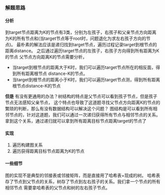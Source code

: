 ### 解题思路

#### 分析
到target节点距离为K的节点有3类，分别为左孩子，右孩子和父亲节点方向距离为K的所有节点和(当target节点等于root时，问题退化为求左右孩子方向的节点)。
最朴素的解法应该是递归找到target节点，遍历过程记录target到根节点的距离distance。
之后通过遍历target节点的左孩子，右孩子方向得到所有距离为K的节点
父节点方向距离K的节点需要分析，
* 当target到根节点的距离大于K时，我们可以遍历target节点所在的相反面，得到所有距离根节点
distance-K的节点。
* 当target到根节点的距离小于K时，我们可以遍历target节点测，得到所有距离根节点distance-K的节点

**但是** 有没有更通用的办法？树结构的特点是父节点可以看到孩子节点，但是孩子节点无法感知父亲节点，
这个特点也导致了这道题寻找父节点方向距离K的节点的繁琐的判断，那么有没有数据结构可以解决这个问题？
图结构是可以看到所有相邻节点的，针对这道题，我们可以通过一次递归获得所有节点与相邻节点的关系。
拿到这个关系，通过递归就可以拿到所有距离目标节点距离target的节点了

#### 实现
1. 遍历构建图关系
2. 遍历获得距离目标节点距离为K的节点

#### 一些细节
图的实现不是典型的邻接表或邻接矩阵，而是直接用了哈希表+现成的树。
哈希表存了节点到父节点的关系，树存了节点到左右孩子的关系。我们拿一个节点的所有相邻节点
需要拿哈希表的父节点和树的左右孩子节点。
